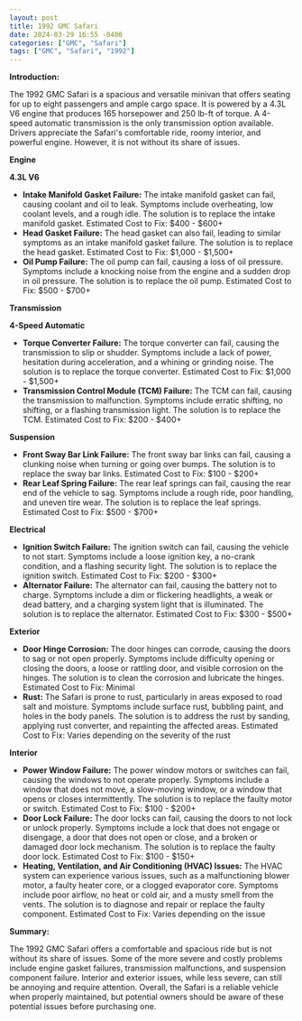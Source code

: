 ```yaml
---
layout: post
title: 1992 GMC Safari
date: 2024-03-29 16:55 -0400
categories: ["GMC", "Safari"]
tags: ["GMC", "Safari", "1992"]
---
```

**Introduction:**

The 1992 GMC Safari is a spacious and versatile minivan that offers seating for up to eight passengers and ample cargo space. It is powered by a 4.3L V6 engine that produces 165 horsepower and 250 lb-ft of torque. A 4-speed automatic transmission is the only transmission option available. Drivers appreciate the Safari's comfortable ride, roomy interior, and powerful engine. However, it is not without its share of issues.

**Engine**

**4.3L V6**

* **Intake Manifold Gasket Failure:** The intake manifold gasket can fail, causing coolant and oil to leak. Symptoms include overheating, low coolant levels, and a rough idle. The solution is to replace the intake manifold gasket. Estimated Cost to Fix: $400 - $600+
* **Head Gasket Failure:** The head gasket can also fail, leading to similar symptoms as an intake manifold gasket failure. The solution is to replace the head gasket. Estimated Cost to Fix: $1,000 - $1,500+
* **Oil Pump Failure:** The oil pump can fail, causing a loss of oil pressure. Symptoms include a knocking noise from the engine and a sudden drop in oil pressure. The solution is to replace the oil pump. Estimated Cost to Fix: $500 - $700+

**Transmission**

**4-Speed Automatic**

* **Torque Converter Failure:** The torque converter can fail, causing the transmission to slip or shudder. Symptoms include a lack of power, hesitation during acceleration, and a whining or grinding noise. The solution is to replace the torque converter. Estimated Cost to Fix: $1,000 - $1,500+
* **Transmission Control Module (TCM) Failure:** The TCM can fail, causing the transmission to malfunction. Symptoms include erratic shifting, no shifting, or a flashing transmission light. The solution is to replace the TCM. Estimated Cost to Fix: $200 - $400+

**Suspension**

* **Front Sway Bar Link Failure:** The front sway bar links can fail, causing a clunking noise when turning or going over bumps. The solution is to replace the sway bar links. Estimated Cost to Fix: $100 - $200+
* **Rear Leaf Spring Failure:** The rear leaf springs can fail, causing the rear end of the vehicle to sag. Symptoms include a rough ride, poor handling, and uneven tire wear. The solution is to replace the leaf springs. Estimated Cost to Fix: $500 - $700+

**Electrical**

* **Ignition Switch Failure:** The ignition switch can fail, causing the vehicle to not start. Symptoms include a loose ignition key, a no-crank condition, and a flashing security light. The solution is to replace the ignition switch. Estimated Cost to Fix: $200 - $300+
* **Alternator Failure:** The alternator can fail, causing the battery not to charge. Symptoms include a dim or flickering headlights, a weak or dead battery, and a charging system light that is illuminated. The solution is to replace the alternator. Estimated Cost to Fix: $300 - $500+

**Exterior**

* **Door Hinge Corrosion:** The door hinges can corrode, causing the doors to sag or not open properly. Symptoms include difficulty opening or closing the doors, a loose or rattling door, and visible corrosion on the hinges. The solution is to clean the corrosion and lubricate the hinges. Estimated Cost to Fix: Minimal
* **Rust:** The Safari is prone to rust, particularly in areas exposed to road salt and moisture. Symptoms include surface rust, bubbling paint, and holes in the body panels. The solution is to address the rust by sanding, applying rust converter, and repainting the affected areas. Estimated Cost to Fix: Varies depending on the severity of the rust

**Interior**

* **Power Window Failure:** The power window motors or switches can fail, causing the windows to not operate properly. Symptoms include a window that does not move, a slow-moving window, or a window that opens or closes intermittently. The solution is to replace the faulty motor or switch. Estimated Cost to Fix: $100 - $200+
* **Door Lock Failure:** The door locks can fail, causing the doors to not lock or unlock properly. Symptoms include a lock that does not engage or disengage, a door that does not open or close, and a broken or damaged door lock mechanism. The solution is to replace the faulty door lock. Estimated Cost to Fix: $100 - $150+
* **Heating, Ventilation, and Air Conditioning (HVAC) Issues:** The HVAC system can experience various issues, such as a malfunctioning blower motor, a faulty heater core, or a clogged evaporator core. Symptoms include poor airflow, no heat or cold air, and a musty smell from the vents. The solution is to diagnose and repair or replace the faulty component. Estimated Cost to Fix: Varies depending on the issue

**Summary:**

The 1992 GMC Safari offers a comfortable and spacious ride but is not without its share of issues. Some of the more severe and costly problems include engine gasket failures, transmission malfunctions, and suspension component failure. Interior and exterior issues, while less severe, can still be annoying and require attention. Overall, the Safari is a reliable vehicle when properly maintained, but potential owners should be aware of these potential issues before purchasing one.
